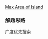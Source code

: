 [Max Area of Island](https://leetcode.com/problems/max-area-of-island/description/)

### 解题思路
广度优先搜索